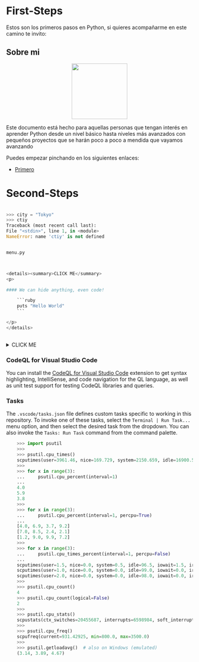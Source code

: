 # First-Steps

Estos son los primeros pasos en Python, si quieres acompañarme en este camino te invito:

## Sobre mi

<p align="center">
<img src="https://user-images.githubusercontent.com/1339349/191783230-5b506457-677b-49a2-a816-de538fe80c82.png" width="150px">
</p>

Este documento está hecho para aquellas personas que tengan interés en aprender Python desde un nivel básico hasta niveles más avanzados con pequeños proyectos que se harán poco a poco a mendida que vayamos avanzando

Puedes empezar pinchando en los siguientes enlaces:

- [Primero](https://www.python.org/downloads/)
 
# Second-Steps


```python
		
>>> city = "Tokyo"
>>> ctiy
Traceback (most recent call last):
File "<stdin>", line 1, in <module>
NameError: name 'ctiy' is not defined

```

```
		
menu.py
		
```	

```python
		
<details><summary>CLICK ME</summary>
<p>

#### We can hide anything, even code!

	```ruby
   	puts "Hello World"
	```

</p>
</details>
		
```	


<details><summary>CLICK ME</summary>
<p>

#### We can hide anything, even code!

```ruby
   puts "Hello World"
```

</p>
</details>


### CodeQL for Visual Studio Code

You can install the [CodeQL for Visual Studio Code](https://marketplace.visualstudio.com/items?itemName=GitHub.vscode-codeql) extension to get syntax highlighting, IntelliSense, and code navigation for the QL language, as well as unit test support for testing CodeQL libraries and queries.

### Tasks

The `.vscode/tasks.json` file defines custom tasks specific to working in this repository. To invoke one of these tasks, select the `Terminal | Run Task...` menu option, and then select the desired task from the dropdown. You can also invoke the `Tasks: Run Task` command from the command palette.



```python
    >>> import psutil
    >>>
    >>> psutil.cpu_times()
    scputimes(user=3961.46, nice=169.729, system=2150.659, idle=16900.540, iowait=629.59, irq=0.0, softirq=19.42, steal=0.0, guest=0, nice=0.0)
    >>>
    >>> for x in range(3):
    ...     psutil.cpu_percent(interval=1)
    ...
    4.0
    5.9
    3.8
    >>>
    >>> for x in range(3):
    ...     psutil.cpu_percent(interval=1, percpu=True)
    ...
    [4.0, 6.9, 3.7, 9.2]
    [7.0, 8.5, 2.4, 2.1]
    [1.2, 9.0, 9.9, 7.2]
    >>>
    >>> for x in range(3):
    ...     psutil.cpu_times_percent(interval=1, percpu=False)
    ...
    scputimes(user=1.5, nice=0.0, system=0.5, idle=96.5, iowait=1.5, irq=0.0, softirq=0.0, steal=0.0, guest=0.0, guest_nice=0.0)
    scputimes(user=1.0, nice=0.0, system=0.0, idle=99.0, iowait=0.0, irq=0.0, softirq=0.0, steal=0.0, guest=0.0, guest_nice=0.0)
    scputimes(user=2.0, nice=0.0, system=0.0, idle=98.0, iowait=0.0, irq=0.0, softirq=0.0, steal=0.0, guest=0.0, guest_nice=0.0)
    >>>
    >>> psutil.cpu_count()
    4
    >>> psutil.cpu_count(logical=False)
    2
    >>>
    >>> psutil.cpu_stats()
    scpustats(ctx_switches=20455687, interrupts=6598984, soft_interrupts=2134212, syscalls=0)
    >>>
    >>> psutil.cpu_freq()
    scpufreq(current=931.42925, min=800.0, max=3500.0)
    >>>
    >>> psutil.getloadavg()  # also on Windows (emulated)
    (3.14, 3.89, 4.67)
```
